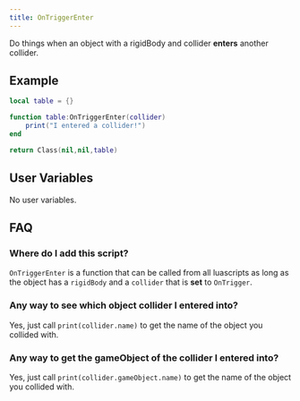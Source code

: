 ```yaml
---
title: OnTriggerEnter
---
```


Do things when an object with a rigidBody and collider **enters** another collider.

## Example

```lua
local table = {}

function table:OnTriggerEnter(collider)
    print("I entered a collider!")
end

return Class(nil,nil,table)
```

## User Variables

No user variables.

## FAQ

### Where do I add this script?

`OnTriggerEnter` is a function that can be called from all luascripts as long as the object has a `rigidBody` and a `collider` that is **set** to `OnTrigger`.

### Any way to see which object collider I entered into?

Yes, just call `print(collider.name)` to get the name of the object you collided with.

### Any way to get the gameObject of the collider I entered into?

Yes, just call `print(collider.gameObject.name)` to get the name of the object you collided with.
